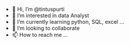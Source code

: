 - 👋 Hi, I’m @tintuspurti
- 👀 I’m interested in data Analyst 
- 🌱 I’m currently learning python, SQL, excel ...
- 💞️ I’m looking to collaborate 
- 📫 How to reach me ...

<!---
tintuspurti/tintuspurti is a ✨ special ✨ repository because its `README.md` (this file) appears on your GitHub profile.
You can click the Preview link to take a look at your changes.
--->

